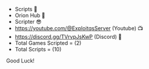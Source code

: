 - Scripts 📜
- Orion Hub 📜
- Scripter 😎
- https://youtube.com/@ExploitqsServer (Youtube) 📺
- https://discord.gg/TVrvpJsKwP (Discord) 💬
- Total Games Scripted = (2)
- Total Scripts = (10)

Good Luck! 
